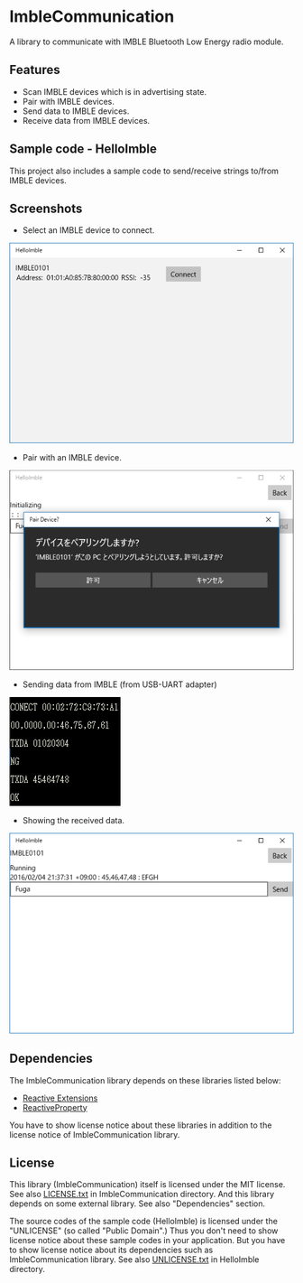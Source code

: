 
ImbleCommunication
===================

A library to communicate with IMBLE Bluetooth Low Energy radio module.

## Features

- Scan IMBLE devices which is in advertising state.
- Pair with IMBLE devices.
- Send data to IMBLE devices.
- Receive data from IMBLE devices.

## Sample code - HelloImble

This project also includes a sample code to send/receive strings to/from IMBLE devices.

## Screenshots

- Select an IMBLE device to connect.

![SelectDevice](image/SelectDevice.png)

- Pair with an IMBLE device.

![PairWithDevice](image/PairWithDevice.PNG)

- Sending data from IMBLE (from USB-UART adapter)

![SendDataIMBLE](image/SendDataIMBLE.PNG)

- Showing the received data.

![ReceiveData](image/ReceiveData.PNG)

## Dependencies

The ImbleCommunication library depends on these libraries listed below:

- [Reactive Extensions](https://github.com/Reactive-Extensions/Rx.NET)
- [ReactiveProperty](https://github.com/runceel/ReactiveProperty)

You have to show license notice about these libraries in addition to the license notice of ImbleCommunication library.

## License

This library (ImbleCommunication) itself is licensed under the MIT license. 
See also [LICENSE.txt](ImbleCommunication/LICENSE.txt) in ImbleCommunication directory.
And this library depends on some external library. See also "Dependencies" section.

The source codes of the sample code (HelloImble) is licensed under the "UNLICENSE" (so called "Public Domain".)
Thus you don't need to show license notice about these sample codes in your application.
But you have to show license notice about its dependencies such as ImbleCommunication library.
See also [UNLICENSE.txt](HelloImble/UNLICENSE.txt) in HelloImble directory.

